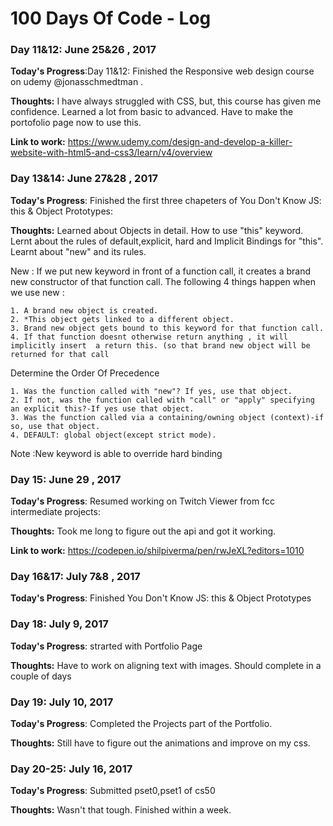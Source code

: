 # 100 Days Of Code - Log

### Day 11&12: June 25&26 , 2017 

**Today's Progress**:Day 11&12: Finished the  Responsive web design course on udemy @jonasschmedtman .

**Thoughts:** I have always struggled with CSS, but, this course has given me confidence.  Learned a lot from basic to advanced. Have to make the portofolio page now to use this.

**Link to work:** https://www.udemy.com/design-and-develop-a-killer-website-with-html5-and-css3/learn/v4/overview

### Day 13&14: June 27&28 , 2017 

**Today's Progress**: Finished the first three  chapeters of You Don't Know JS: this & Object Prototypes: 

**Thoughts:** Learned about Objects in detail. How to use "this" keyword. Lernt about  the rules of default,explicit, hard and Implicit Bindings for "this".
Learnt about "new" and its rules.

New : If we put new keyword in front of a function call, it creates a brand new constructor of that function call. The following 4 things happen when we use new :


	1. A brand new object is created.
	2. *This object gets linked to a different object.
	3. Brand new object gets bound to this keyword for that function call.
	4. If that function doesnt otherwise return anything , it will implicitly insert  a return this. (so that brand new object will be returned for that call


 Determine the Order Of Precedence

	1. Was the function called with "new"? If yes, use that object.
	2. If not, was the function called with "call" or "apply" specifying an explicit this?-If yes use that object.
	3. Was the function called via a containing/owning object (context)-if so, use that object.
	4. DEFAULT: global object(except strict mode).


Note :New keyword is  able to override hard binding

### Day 15: June 29 , 2017 

**Today's Progress**: Resumed working on Twitch Viewer from fcc intermediate projects: 

**Thoughts:** Took me long to figure out the api and got it working. 

**Link to work:** https://codepen.io/shilpiverma/pen/rwJeXL?editors=1010


### Day 16&17: July 7&8 , 2017 

**Today's Progress**: Finished You Don't Know JS: this & Object Prototypes


### Day 18: July 9, 2017 

**Today's Progress**: strarted with Portfolio Page


**Thoughts:** Have to work on aligning text with images. Should complete in a couple of days


		
### Day 19: July 10, 2017 

**Today's Progress**: Completed the Projects part of the Portfolio. 


**Thoughts:** Still have to figure out the animations and improve on my css.

### Day 20-25: July 16, 2017 

**Today's Progress**: Submitted pset0,pset1 of cs50 


**Thoughts:** Wasn't that tough. Finished within a week.








